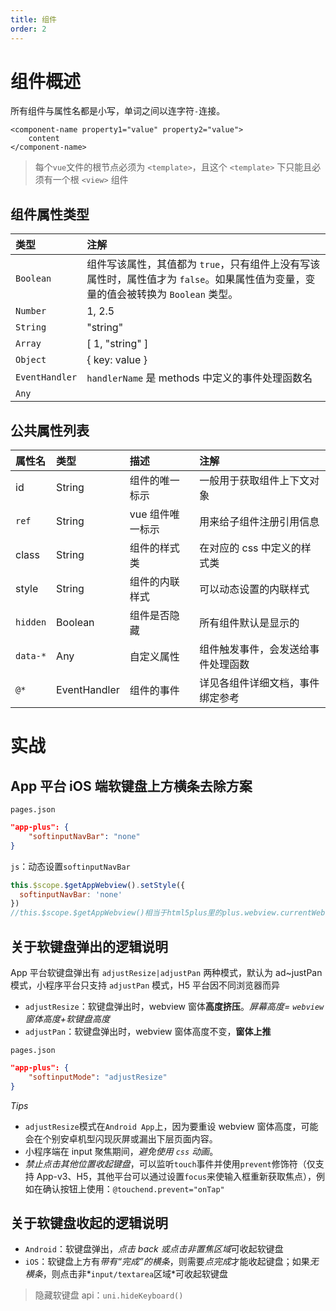 ```yaml
---
title: 组件
order: 2
---
```


# 组件概述

所有组件与属性名都是小写，单词之间以连字符`-`连接。

```vue
<component-name property1="value" property2="value">
    content
</component-name>
```

> 每个`vue`文件的根节点必须为 `<template>`，且这个 `<template>` 下只能且必须有一个根 `<view>` 组件

## 组件属性类型

| 类型           | 注解                                                                                                                               |
| :------------- | :--------------------------------------------------------------------------------------------------------------------------------- |
| `Boolean`      | 组件写该属性，其值都为 `true`，只有组件上没有写该属性时，属性值才为 `false`。如果属性值为变量，变量的值会被转换为 `Boolean` 类型。 |
| `Number`       | 1, 2.5                                                                                                                             |
| `String`       | "string"                                                                                                                           |
| `Array`        | [ 1, "string" ]                                                                                                                    |
| `Object`       | { key: value }                                                                                                                     |
| `EventHandler` | `handlerName` 是 methods 中定义的事件处理函数名                                                                                    |
| `Any`          |                                                                                                                                    |

## 公共属性列表

| 属性名   | 类型         | 描述             | 注解                               |
| :------- | :----------- | :--------------- | :--------------------------------- |
| id       | String       | 组件的唯一标示   | 一般用于获取组件上下文对象         |
| `ref`    | String       | vue 组件唯一标示 | 用来给子组件注册引用信息           |
| class    | String       | 组件的样式类     | 在对应的 css 中定义的样式类        |
| style    | String       | 组件的内联样式   | 可以动态设置的内联样式             |
| `hidden` | Boolean      | 组件是否隐藏     | 所有组件默认是显示的               |
| `data-*` | Any          | 自定义属性       | 组件触发事件，会发送给事件处理函数 |
| `@*`     | EventHandler | 组件的事件       | 详见各组件详细文档，事件绑定参考   |

# 实战

## App 平台 iOS 端软键盘上方横条去除方案

`pages.json`

```json
"app-plus": {
    "softinputNavBar": "none"
}
```

`js`：动态设置`softinputNavBar`

```javascript
this.$scope.$getAppWebview().setStyle({
  softinputNavBar: 'none'
})
//this.$scope.$getAppWebview()相当于html5plus里的plus.webview.currentWebview()。在uni-app里vue页面直接使用plus.webview.currentWebview()无效，非v3编译模式使用this.$mp.page.$getAppWebview()
```

## 关于软键盘弹出的逻辑说明

App 平台软键盘弹出有 `adjustResize|adjustPan` 两种模式，默认为 ad~justPan 模式，小程序平台只支持 `adjustPan` 模式，H5 平台因不同浏览器而异

- `adjustResize`：软键盘弹出时，webview 窗体**高度挤压**。_屏幕高度= `webview`窗体高度+软键盘高度_
- `adjustPan`：软键盘弹出时，webview 窗体高度不变，**窗体上推**

`pages.json`

```json
"app-plus": {
    "softinputMode": "adjustResize"
}
```

_Tips_

- `adjustResize`模式在`Android App`上，因为要重设 webview 窗体高度，可能会在个别安卓机型闪现灰屏或漏出下层页面内容。
- 小程序端在 input 聚焦期间，_避免使用 `css` 动画_。
- _禁止点击其他位置收起键盘_，可以监听`touch`事件并使用`prevent`修饰符（仅支持 App-v3、H5，其他平台可以通过设置`focus`来使输入框重新获取焦点），例如在确认按钮上使用：`@touchend.prevent="onTap"`

## 关于软键盘收起的逻辑说明

- `Android`：软键盘弹出，*点击 back 或点击非置焦区域*可收起软键盘
- `iOS`：软键盘上方有*带有“完成”的横条*，则需要*点完成*才能收起键盘；如果*无横条*，则点击非*`input/textarea`区域*可收起软键盘

> 隐藏软键盘 api：`uni.hideKeyboard()`
